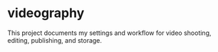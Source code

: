 # videography

This project documents my settings and workflow for video shooting, editing, publishing, and storage.
